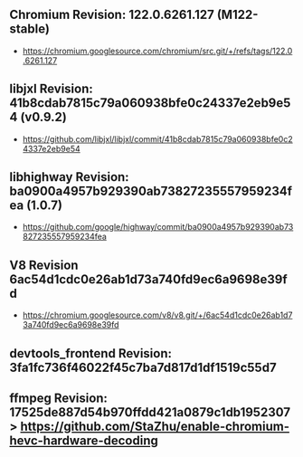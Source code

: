 
## Chromium Revision: 122.0.6261.127 (M122-stable)
 - https://chromium.googlesource.com/chromium/src.git/+/refs/tags/122.0.6261.127

## libjxl Revision: 41b8cdab7815c79a060938bfe0c24337e2eb9e54 (v0.9.2)

 - https://github.com/libjxl/libjxl/commit/41b8cdab7815c79a060938bfe0c24337e2eb9e54

## libhighway Revision: ba0900a4957b929390ab73827235557959234fea (1.0.7)

 - https://github.com/google/highway/commit/ba0900a4957b929390ab73827235557959234fea

## V8 Revision 6ac54d1cdc0e26ab1d73a740fd9ec6a9698e39fd

 - https://chromium.googlesource.com/v8/v8.git/+/6ac54d1cdc0e26ab1d73a740fd9ec6a9698e39fd

## devtools_frontend Revision: 3fa1fc736f46022f45c7ba7d817d1df1519c55d7

## ffmpeg Revision: 17525de887d54b970ffdd421a0879c1db1952307 > https://github.com/StaZhu/enable-chromium-hevc-hardware-decoding
